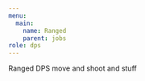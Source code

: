 ```yaml
---
menu:
  main:
    name: Ranged
    parent: jobs
role: dps
---
```

Ranged DPS move and shoot and stuff
